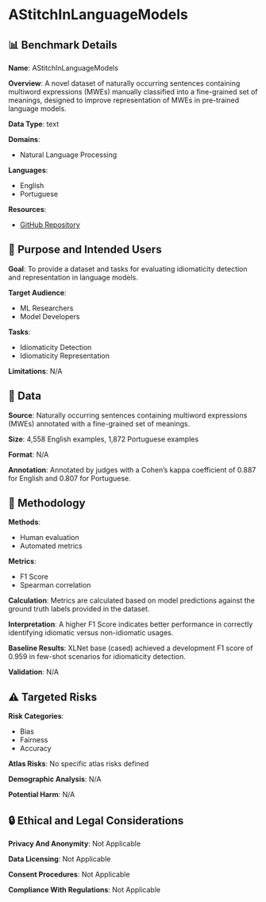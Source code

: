 # AStitchInLanguageModels

## 📊 Benchmark Details

**Name**: AStitchInLanguageModels

**Overview**: A novel dataset of naturally occurring sentences containing multiword expressions (MWEs) manually classified into a fine-grained set of meanings, designed to improve representation of MWEs in pre-trained language models.

**Data Type**: text

**Domains**:
- Natural Language Processing

**Languages**:
- English
- Portuguese

**Resources**:
- [GitHub Repository](https://github.com/H-TayyarMadabushi/AStitchInLanguageModels)

## 🎯 Purpose and Intended Users

**Goal**: To provide a dataset and tasks for evaluating idiomaticity detection and representation in language models.

**Target Audience**:
- ML Researchers
- Model Developers

**Tasks**:
- Idiomaticity Detection
- Idiomaticity Representation

**Limitations**: N/A

## 💾 Data

**Source**: Naturally occurring sentences containing multiword expressions (MWEs) annotated with a fine-grained set of meanings.

**Size**: 4,558 English examples, 1,872 Portuguese examples

**Format**: N/A

**Annotation**: Annotated by judges with a Cohen’s kappa coefficient of 0.887 for English and 0.807 for Portuguese.

## 🔬 Methodology

**Methods**:
- Human evaluation
- Automated metrics

**Metrics**:
- F1 Score
- Spearman correlation

**Calculation**: Metrics are calculated based on model predictions against the ground truth labels provided in the dataset.

**Interpretation**: A higher F1 Score indicates better performance in correctly identifying idiomatic versus non-idiomatic usages.

**Baseline Results**: XLNet base (cased) achieved a development F1 score of 0.959 in few-shot scenarios for idiomaticity detection.

**Validation**: N/A

## ⚠️ Targeted Risks

**Risk Categories**:
- Bias
- Fairness
- Accuracy

**Atlas Risks**:
No specific atlas risks defined

**Demographic Analysis**: N/A

**Potential Harm**: N/A

## 🔒 Ethical and Legal Considerations

**Privacy And Anonymity**: Not Applicable

**Data Licensing**: Not Applicable

**Consent Procedures**: Not Applicable

**Compliance With Regulations**: Not Applicable
